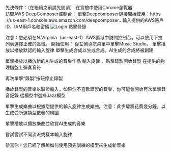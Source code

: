 先決條件：（在繼續之前請先閱讀）
在實驗中使用Chrome瀏覽器
<br>訪問AWS DeepComposer控制台：
單擊Deepcomposer鏈接開始使用：https ://us-east-1.console.aws.amazon.com/deepcomposer..
輸入提供的AWS賬戶ID，IAM用戶名和密碼
<img src="https://github.com/aws-samples/aws-deepcomposer-samples/blob/master/Lab%201/images/lab1-access-console.png" alt="Login">
點擊登錄

注意：您必須在N.Virginia（us-east-1）AWS區域中訪問控制台。可以使用下拉列表選擇正確的區域。
開始使用：
從左側導航菜單中單擊Music Studio。
單擊播放以播放默認的輸入旋律
單擊生成合成以生成合成。AI生成的合成將被創建

單擊播放以播放新的AI生成的音樂作品
輸入旋律：
點擊錄製開始錄製
在提供的物理鍵盤上彈奏音符

再次單擊“錄製”按鈕停止錄製

播放錄製的音樂以驗證輸入。如果你不喜歡錄製的音樂，你可能會開始再次單擊錄音記錄
從模型中選擇Jazz模型

單擊生成樂曲以根據您提供的輸入旋律生成樂曲。注意：此步驟將花費幾分鐘，以生成受所選類型啟發的構圖

單擊播放以播放樂曲並欣賞AI生成的音樂

嘗試嘗試不同流派或樣本輸入旋律

恭喜你！您已經了解瞭如何使用預先訓練的模型來生成新音樂
